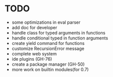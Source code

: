 # TODO

- some optimizations in eval parser
- add doc for developer
- handle class for typed arguments in functions
- handle conditional typed in function arguments
- create yield command for functions
- customize RecursionError message
- complete web system
- ide plugins (GH-76)
- create a package manager (GH-50)
- more work on builtin modules(for 0.7)
